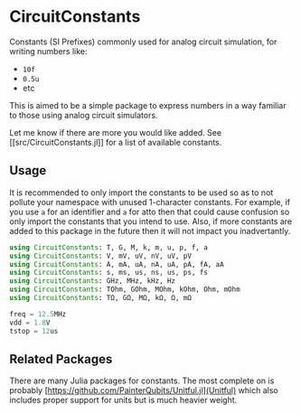 # CircuitConstants
Constants (SI Prefixes) commonly used for analog circuit simulation, for writing numbers like:
- `10f`
- `0.5u`
- etc

This is aimed to be a simple package to express numbers in a way familiar to those
using analog circuit simulators.

Let me know if there are more you would like added.
See [[src/CircuitConstants.jl]] for a list of available constants.

## Usage

It is recommended to only import the constants to be used so as to not
pollute your namespace with unused 1-character constants.
For example, if you use `a` for an identifier and `a` for atto then that could
cause confusion so only import the constants that you intend to use.
Also, if more constants are added to this package in the future then it will
not impact you inadvertantly.

```julia
using CircuitConstants: T, G, M, k, m, u, p, f, a
using CircuitConstants: V, mV, uV, nV, uV, pV
using CircuitConstants: A, mA, uA, nA, uA, pA, fA, aA
using CircuitConstants: s, ms, us, ns, us, ps, fs
using CircuitConstants: GHz, MHz, kHz, Hz
using CircuitConstants: TOhm, GOhm, MOhm, kOhm, Ohm, mOhm
using CircuitConstants: TΩ, GΩ, MΩ, kΩ, Ω, mΩ

freq = 12.5MHz
vdd = 1.8V
tstop = 12us
```

## Related Packages

There are many Julia packages for constants.
The most complete on is probably [https://github.com/PainterQubits/Unitful.jl](Unitful)
which also includes proper support for units but is much heavier weight.
